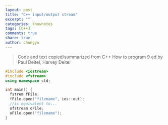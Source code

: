```yaml
---
layout: post
title: "C++ input/output stream"
excerpt: ""
categories: knownotes
tags: [C++]
comments: true
share: true
author: chungyu
---
```



> Code and text copied/summarized from C++ How to program 9 ed by Paul Deitel, Harvey Deitel



```cpp
#include <iostream>
#include <fstream>
using namespace std;

int main() {
  fstrem fFile;
  fFile.open("filename", ios::out);
  //is equivalent to...
  ofstream oFile;
  oFile.open("filename");
}
```
